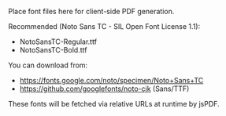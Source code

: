 Place font files here for client-side PDF generation.

Recommended (Noto Sans TC - SIL Open Font License 1.1):

- NotoSansTC-Regular.ttf
- NotoSansTC-Bold.ttf

You can download from:

- https://fonts.google.com/noto/specimen/Noto+Sans+TC
- https://github.com/googlefonts/noto-cjk (Sans/TTF)

These fonts will be fetched via relative URLs at runtime by jsPDF.
